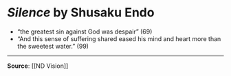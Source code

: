 
# *Silence* by Shusaku Endo

* “the greatest sin against God was despair” (69)
* “And this sense of suffering shared eased his mind and heart more than the sweetest water.” (99)

---
**Source**: [[ND Vision]]